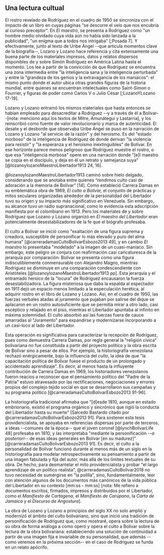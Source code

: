 
## Una lectura cultual

El rostro revelado de Rodríguez en el cuadro de 1950 se sincroniza con el impacto de un libro en cuyas páginas "se descorre el velo que nos encubría al curioso preceptor". En *El maestro*, se presenta a Rodríguez como "un hombre medio olvidado cuya vida  aún no había sido lanzada a la publicidad", "un enigma que a todos nos intrigaba" [;Posada 7].  Y efectivamente, junto al texto de Uribe Ángel --que articula momentos clave de la biografía--, Lozano y Lozano hace referencia y cita extensamente una buena parte de los  materiales impresos, datos y relatos dispersos disponibles de y sobre Simón Rodríguez en América Latina hasta el momento. Los lee a partir de la convicción de que Rodríguez se encuentra una zona intermedia entre "la inteligencia sana y la inteligencia perturbada" y entre la "grandeza de los genios y la extravagancia de los maníacos": el mismo punto donde el autor ubica  otras grandes figuras de la historia mundial, entre quienes se encuentran intelectuales como Saint-Simon o Fourrier, y figuras de poder como Carlos V o Julio César [;LozanoYLozano 17-19]. 

Lozano y Lozano entramó los mismos materiales que hasta entonces se habían empleado para desacreditar a Rodríguez --y a través de él a Bolívar--[nota: menciono aquí los textos de Mitre, Amunátegui y Lastarria], y los reinscribió como fuente de valor revolucionario y marca de autenticidad. El desate y el desborde que observaba Uribe Ángel se puso en la narración de Lozano y Lozano "al servicio de la razón" y del heroismo. Es del "estado morboso" de la inteligencia de Rodríguez de donde derivan "la violencia para resistir" y "la esperanza y el heroismo inextinguibles" de Bolívar. En ese horizonte parece menos peligroso que Rodríguez muestre el rostro, o que esa "inteligencia morbosa" opere en una narración donde "[e]l maestro se copia en el discípulo, y deja en él un retrato y semejanza suya" [@lozanoylozanoMaestroLibertador1913 24, 16]. 

@lozanoylozanoMaestroLibertador1913 caminó sobre hielo delgado, considerando que se anotaba entre quienes “rendimos culto casi de adoración a la memoria de Bolívar” [14]. Como estableció Carrera Damas en su emblemática obra de 1969, *El culto a Bolívar,* el conjunto de prácticas y mitos seculares organizadas alrededor de la personalidad del Libertador tuvo su origen y su impacto más significativo en Venezuela. Sin embargo, su alcance tuvo un radio supranacional, como lo evidencia esta adscripción manifiesta por el colombiano en 1913. Pero los materiales de y sobre Rodríguez que Lozano y Lozano organizó en *El maestro del Libertador* eran potencialmente desestabilizadores de la fe que el biógrafo profesaba. 

El culto a Bolívar se inició como "exaltación de una figura suprema y creadora, susceptible de personificar lo más elevado y puro del alma humana" [@carreradamasCultoBolivarEsbozo2013 49], y en cambio *El maestro* lo presentaba "modelado" a la imagen de un cuasi-maníaco. Sin embargo, este peligro se conjura con reafirmación casi caricaturesca de la jerarquía por comparación: Bolívar se presenta como una figura indiscutiblemente conmensurable con Alejandro Magno, mientras Rodríguez se disminuye en una comparación condescendiente con Aristóteles  [@lozanoylozanoMaestroLibertador1913 pp]. Esta jerarquía y el entramado heroico de la "locura" de Rodríguez encausaron la fuerza desestabilizadora. La figura misteriosa que daba la espalda al espectador en 1911 dejó un espacio menos limitado a la especulación herética, al adquirir rostro en el libro de Lozano y Lozano. Así, en el cuadro de 1950, las fuerzas verbales atadas al juramento que pujaban por salirse del dique se aplacaron en un rostro autosuficiente que se permitía mirar a otro lado, casi escéptico y relajado en el piso, mientras el Libertador apuntaba al infinito en máxima solemnidad. El culto absorbió así las fuerzas fuera de cauce amarradas al "Juramento" para expandirse y modernizarse incorporando a un casi-loco al lado del Libertador.

Esta operación es significativa para caracterizar la recepción de Rodríguez, pues como demuestra Carrera Damas, por regla general la "religión cívica" bolivariana no fue constituida a partir del proyecto político y la obra escrita de Bolívar sino a pesar de ellos. Por ejemplo, la historiografía venezolana rechazó enérgicamente, bajo la influencia del *culto*, la idea de que "la capacitación política de Bolívar fuese el producto de un prolongado y accidentado aprendizaje". Es decir, al menos hasta la influyente contribución de Carrera Damas en 1969, los historiadores venezolanos fueron reacios a reconocer que el pensamiento político del "Padre de la Patria" estuvo  atravesado por las rectificaciones, negociaciones y errores propios del complejo tejido social en que se desarrollaron sus campañas y su programa político [@carreradamasCultoBolivarEsbozo2013 91-96]. 

La historiografía tradicional afirmaba que "[d]esde 1810, aunque en estado embrionario, existió el programa orgánico y sincrónico que rigió la conducta del Libertador hasta su muerte" [Salcedo Bastardo citado por @carreradamasCultoBolivarEsbozo2013 91]. Para sostener esta tesis providencialista, se apoyaba en referencias dispersas por parte de terceros, a ideas --comunes de la época-- que el joven coronel [@lynchBolivarLife 48] profesaba en 1810, y las interpretaba "mediante la personificación --*a posteriori*-- de esas ideas generales en Bolívar [en su madurez]" [@carreradamasCultoBolivarEsbozo2013 91]. Es decir, el culto a la personalidad de Bolívar funcionó durante al menos más de un siglo en la historiografía para  modelar retrospectivamente su pensamiento a partir de una imagen fabulada y fija del autor, más allá de los límites textuales de su obra. De hecho, para desmantelar el mito providencialista y probar "el largo aprendizaje de un político realista", @carreradamasCultoBolivar2018 no tuvo necesidad de sumergirse en "la polilla", sino, fundamentalmente, leer con atención algunos de los documentos más canónicos de la vida pública del Libertador en su contexto [mm:ss - mm:ss] [nota: Me refiero a documentos escritos, firmados, impresos y distribuidos por el Libertador, como el *Manifiesto de Cartagena*, el *Manifiesto de Carúpano*, la *Carta de Jamaica* y el *Discurso de Angostura*].  

La obra de Lozano y Lozano a principios del siglo XX no solo amplió y modernizó el ámbito del culto bolivariano, sino que inició una tradición de personificación de Rodríguez que, como mostraré, opera sobre la lectura de su obra de forma análoga a como operó y opera el culto a Bolívar sobre la lectura de la obra bolivariana: estableciendo una solución de continuidad a partir de una imagen fija e invariable de su personalidad, que además --como veremos en la próxima sección-- en el caso de Rodríguez se funda en un relato apócrifo.